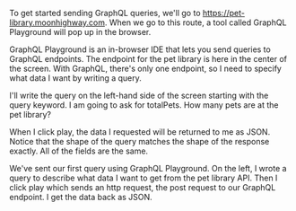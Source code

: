 To get started sending GraphQL queries, we'll go to https://pet-library.moonhighway.com. When we go to this route, a tool called GraphQL Playground will pop up in the browser.

GraphQL Playground is an in-browser IDE that lets you send queries to GraphQL endpoints. The endpoint for the pet library is here in the center of the screen. With GraphQL, there's only one endpoint, so I need to specify what data I want by writing a query.

I'll write the query on the left-hand side of the screen starting with the query keyword. I am going to ask for totalPets. How many pets are at the pet library?

When I click play, the data I requested will be returned to me as JSON. Notice that the shape of the query matches the shape of the response exactly. All of the fields are the same.

We've sent our first query using GraphQL Playground. On the left, I wrote a query to describe what data I want to get from the pet library API. Then I click play which sends an http request, the post request to our GraphQL endpoint. I get the data back as JSON.